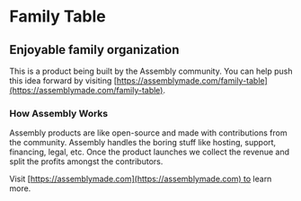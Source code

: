 # Family Table

## Enjoyable family organization

This is a product being built by the Assembly community. You can help push this idea forward by visiting [https://assemblymade.com/family-table](https://assemblymade.com/family-table).

### How Assembly Works

Assembly products are like open-source and made with contributions from the community. Assembly handles the boring stuff like hosting, support, financing, legal, etc. Once the product launches we collect the revenue and split the profits amongst the contributors.

Visit [https://assemblymade.com](https://assemblymade.com) to learn more.
